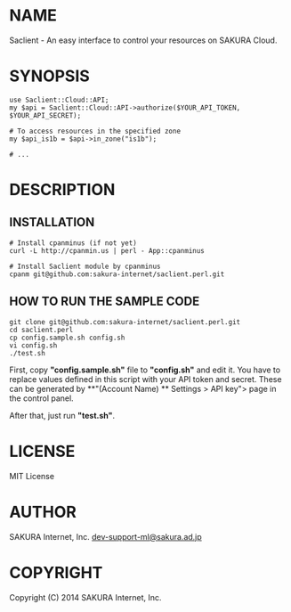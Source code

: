 # NAME

Saclient - An easy interface to control your resources on SAKURA Cloud.

# SYNOPSIS

    use Saclient::Cloud::API;
    my $api = Saclient::Cloud::API->authorize($YOUR_API_TOKEN, $YOUR_API_SECRET);

    # To access resources in the specified zone
    my $api_is1b = $api->in_zone("is1b");

    # ...

# DESCRIPTION

## INSTALLATION

    # Install cpanminus (if not yet)
    curl -L http://cpanmin.us | perl - App::cpanminus

    # Install Saclient module by cpanminus
    cpanm git@github.com:sakura-internet/saclient.perl.git

## HOW TO RUN THE SAMPLE CODE

    git clone git@github.com:sakura-internet/saclient.perl.git
    cd saclient.perl
    cp config.sample.sh config.sh
    vi config.sh
    ./test.sh

First, copy **"config.sample.sh"** file to **"config.sh"** and edit it.
You have to replace values defined in this script with your API token and secret.
These can be generated by **"(Account Name) ** Settings > API key"> page in the control panel.

After that, just run **"test.sh"**.

# LICENSE

MIT License

# AUTHOR

SAKURA Internet, Inc. <dev-support-ml@sakura.ad.jp>

# COPYRIGHT

Copyright (C) 2014 SAKURA Internet, Inc.
